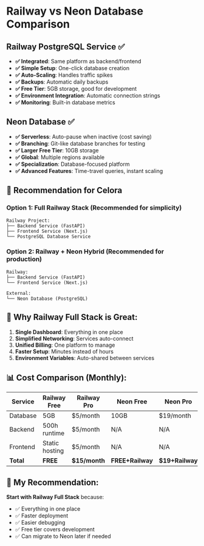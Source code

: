 # Railway vs Neon Database Comparison

## Railway PostgreSQL Service ✅
- **✅ Integrated**: Same platform as backend/frontend
- **✅ Simple Setup**: One-click database creation
- **✅ Auto-Scaling**: Handles traffic spikes
- **✅ Backups**: Automatic daily backups
- **✅ Free Tier**: 5GB storage, good for development
- **✅ Environment Integration**: Automatic connection strings
- **✅ Monitoring**: Built-in database metrics

## Neon Database ✅
- **✅ Serverless**: Auto-pause when inactive (cost saving)
- **✅ Branching**: Git-like database branches for testing
- **✅ Larger Free Tier**: 10GB storage
- **✅ Global**: Multiple regions available
- **✅ Specialization**: Database-focused platform
- **✅ Advanced Features**: Time-travel queries, instant scaling

## 🎯 Recommendation for Celora

### Option 1: Full Railway Stack (Recommended for simplicity)
```
Railway Project:
├── Backend Service (FastAPI)
├── Frontend Service (Next.js)  
└── PostgreSQL Database Service
```

### Option 2: Railway + Neon Hybrid (Recommended for production)
```
Railway:
├── Backend Service (FastAPI)
└── Frontend Service (Next.js)

External:
└── Neon Database (PostgreSQL)
```

## 🚀 Why Railway Full Stack is Great:
1. **Single Dashboard**: Everything in one place
2. **Simplified Networking**: Services auto-connect
3. **Unified Billing**: One platform to manage
4. **Faster Setup**: Minutes instead of hours
5. **Environment Variables**: Auto-shared between services

## 📊 Cost Comparison (Monthly):

| Service | Railway Free | Railway Pro | Neon Free | Neon Pro |
|---------|-------------|-------------|-----------|----------|
| Database | 5GB | $5/month | 10GB | $19/month |
| Backend | 500h runtime | $5/month | N/A | N/A |
| Frontend | Static hosting | $5/month | N/A | N/A |
| **Total** | **FREE** | **$15/month** | **FREE+Railway** | **$19+Railway** |

## 🎯 My Recommendation:

**Start with Railway Full Stack** because:
- ✅ Everything in one place
- ✅ Faster deployment 
- ✅ Easier debugging
- ✅ Free tier covers development
- ✅ Can migrate to Neon later if needed
